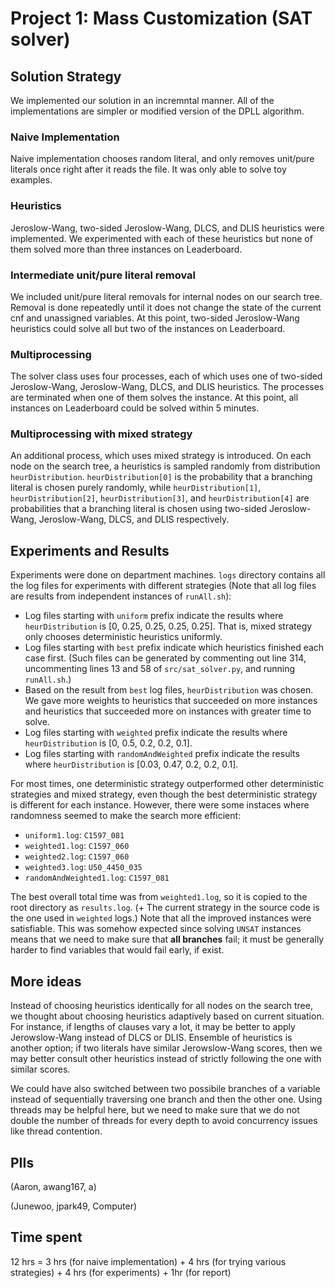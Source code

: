 # Project 1: Mass Customization (SAT solver)

## Solution Strategy

We implemented our solution in an incremntal manner. All of the implementations are simpler or modified version of the DPLL algorithm.

### Naive Implementation 

Naive implementation chooses random literal, and only removes unit/pure literals once right after it reads the file. It was only able to solve toy examples.

### Heuristics

Jeroslow-Wang, two-sided Jeroslow-Wang, DLCS, and DLIS heuristics were implemented. We experimented with each of these heuristics but none of them solved more than three instances on Leaderboard.

### Intermediate unit/pure literal removal

We included unit/pure literal removals for internal nodes on our search tree. Removal is done repeatedly until it does not change the state of the current cnf and unassigned variables. At this point, two-sided Jeroslow-Wang heuristics could solve all but two of the instances on Leaderboard.

### Multiprocessing

The solver class uses four processes, each of which uses one of two-sided Jeroslow-Wang, Jeroslow-Wang, DLCS, and DLIS heuristics. The processes are terminated when one of them solves the instance. At this point, all instances on Leaderboard could be solved within 5 minutes.

### Multiprocessing with mixed strategy

An additional process, which uses mixed strategy is introduced. On each node on the search tree, a heuristics is sampled randomly from distribution `heurDistribution`. `heurDistribution[0]` is the probability that a branching literal is chosen purely randomly, while `heurDistribution[1]`, `heurDistribution[2]`, `heurDistribution[3]`, and `heurDistribution[4]` are probabilities that a branching literal is chosen using two-sided Jeroslow-Wang, Jeroslow-Wang, DLCS, and DLIS respectively.

<!-- Our initial strategy was to implement the DPLL algorithm without removing any of the unit or pure literals and utilizing a random literal heuristic, and we found that, although this algorithm would eventually find the correct solution, it took much too long and was not viable for a final submission. However, this preliminary iteration ensured that we were on the right track and were familiar with the logistics of the leaderboard and Gradescope. Our next iteration implemented unit propagation, pure-literal elimination, and the Jeroslow-Wang heuristic. All three of these greatly improved our results. We found that the double-sided Jeroslow-Wang did not make as much of an improvement over the single-sided Jeroslow-Wang as either did over the random-literal method. Our initial implementation of unit propagation pure-literal elimination only utilized them on the first iteration, which was unable to solve many of the examples on Gradescope. After converting our code such that unit propagation and pure-literal elimination was run on every recursive iteration, we found that most of the examples were solveable, except for a few. After adding multi-processing, our algorithm solved all examples on Gradescope. Our multiprocessing strategy runs 5 separate processes each that picks a heuristic to use based on a pre-defined distribution (explained below). This idea allows us to essentially hedge our exposure away from one particular heuristic and allows for stochastisticity of the algorithm, a necessity for random restarting. In the end, we end up not using random restarts since our algorithm was able to solve all of the examples each in under 5 minutes. We also tried to use a JIT compiler to speed up our Python code, but found it overly difficult to re-write our entire codebase to follow Numba's documentation, especially since our current algorithm already solves all examples within the time constraint. -->

## Experiments and Results

Experiments were done on department machines. `logs` directory contains all the log files for experiments with different strategies (Note that all log files are results from independent instances of `runAll.sh`):

- Log files starting with `uniform` prefix indicate the results where `heurDistribution` is [0, 0.25, 0.25, 0.25, 0.25]. That is, mixed strategy only chooses deterministic heuristics uniformly.
- Log files starting with `best` prefix indicate which heuristics finished each case first. (Such files can be generated by commenting out line 314, uncommenting lines 13 and 58 of `src/sat_solver.py`, and running `runAll.sh`.)
- Based on the result from `best` log files, `heurDistribution` was chosen. We gave more weights to heuristics that succeeded on more instances and heuristics that succeeded more on instances with greater time to solve.
- Log files starting with `weighted` prefix indicate the results where `heurDistribution` is [0, 0.5, 0.2, 0.2, 0.1].
- Log files starting with `randomAndWeighted` prefix indicate the results where `heurDistribution` is [0.03, 0.47, 0.2, 0.2, 0.1].

For most times, one deterministic strategy outperformed other deterministic strategies and mixed strategy, even though the best deterministic strategy is different for each instance. However, there were some instaces where randomness seemed to make the search more efficient:

- `uniform1.log`: `C1597_081`
- `weighted1.log`: `C1597_060`
- `weighted2.log`: `C1597_060`
- `weighted3.log`: `U50_4450_035`
- `randomAndWeighted1.log`: `C1597_081`

The best overall total time was from `weighted1.log`, so it is copied to the root directory as `results.log`. (+ The current strategy in the source code is the one used in `weighted` logs.) Note that all the improved instances were satisfiable. This was somehow expected since solving `UNSAT` instances means that we need to make sure that **all branches** fail; it must be generally harder to find variables that would fail early, if exist.

## More ideas

Instead of choosing heuristics identically for all nodes on the search tree, we thought about choosing heuristics adaptively based on current situation. For instance, if lengths of clauses vary a lot, it may be better to apply Jerowslow-Wang instead of DLCS or DLIS. Ensemble of heuristics is another option; if two literals have similar Jerowslow-Wang scores, then we may better consult other heuristics instead of strictly following the one with similar scores. 

We could have also switched between two possibile branches of a variable instead of sequentially traversing one branch and then the other one. Using threads may be helpful here, but we need to make sure that we do not double the number of threads for every depth to avoid concurrency issues like thread contention.

## PIIs
(Aaron, awang167, a)

(Junewoo, jpark49, Computer)

## Time spent

12 hrs = 3 hrs (for naive implementation) + 4 hrs (for trying various strategies) + 4 hrs (for experiments) + 1hr (for report)